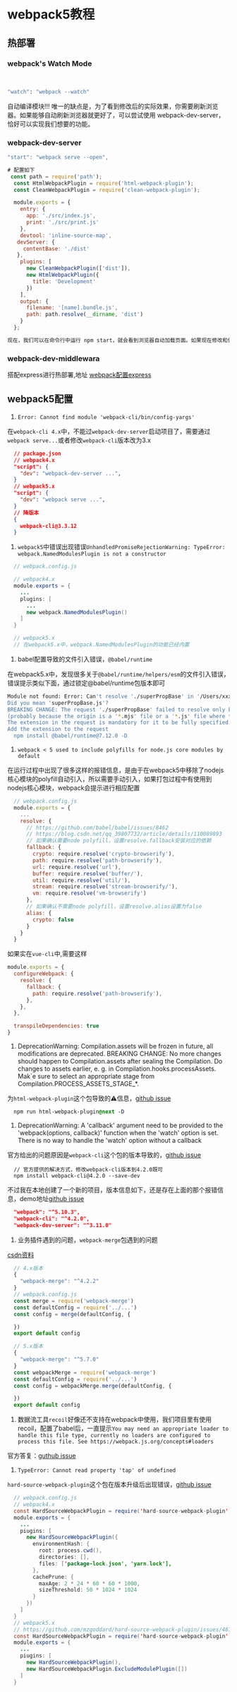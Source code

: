 # webpack5教程

## 热部署

### webpack's Watch Mode

​

```bash
"watch": "webpack --watch"

```

自动编译模块!!!
唯一的缺点是，为了看到修改后的实际效果，你需要刷新浏览器。如果能够自动刷新浏览器就更好了，可以尝试使用 webpack-dev-server，恰好可以实现我们想要的功能。

### webpack-dev-server

```javascript
"start": "webpack serve --open",

# 配置如下
 const path = require('path');
  const HtmlWebpackPlugin = require('html-webpack-plugin');
  const CleanWebpackPlugin = require('clean-webpack-plugin');

  module.exports = {
    entry: {
      app: './src/index.js',
      print: './src/print.js'
    },
    devtool: 'inline-source-map',
   devServer: {
     contentBase: './dist'
   },
    plugins: [
      new CleanWebpackPlugin(['dist']),
      new HtmlWebpackPlugin({
        title: 'Development'
      })
    ],
    output: {
      filename: '[name].bundle.js',
      path: path.resolve(__dirname, 'dist')
    }
  };

现在，我们可以在命令行中运行 npm start，就会看到浏览器自动加载页面。如果现在修改和保存任意源文件，web 服务器就会自动重新加载编译后的代码。试一下
```

### webpack-dev-middlewara

搭配express进行热部署,地址
[webpack配置express](https://www.webpackjs.com/guides/development/#%E4%BD%BF%E7%94%A8-webpack-dev-middleware)

## webpack5配置

1. `Error: Cannot find module 'webpack-cli/bin/config-yargs'`

在`webpack-cli 4.x`中，不能过`webpack-dev-server`启动项目了，需要通过`webpack serve...`或者修改`webpack-cli`版本改为3.x

```json
  // package.json
  // webpack4.x
  "script": {
    "dev": "webpack-dev-server ...",
  }
  // webpack5.x
  "script": {
    "dev": "webpack serve ...",
  }
  // 降版本
  {
    webpack-cli@3.3.12
  }
```

1. `webpack5`中错误出现错误`UnhandledPromiseRejectionWarning: TypeError: webpack.NamedModulesPlugin is not a constructor`

```java
  // webpack.config.js

  // webpack4.x
  module.exports = {
    ...
    plugins: [
      ...
      new webpack.NamedModulesPlugin()
    ]
  }

  // webpack5.x
  // 在webpack5.x中，webpack.NamedModulesPlugin的功能已经内置
```

1. babel配置导致的文件引入错误，`@babel/runtime`

在webpack5.x中，发现很多关于`@babel/runtime/helpers/esm`的文件引入错误，错误提示类似下面，通过锁定@babel/runtime包版本即可

```bash
Module not found: Error: Can't resolve './superPropBase' in '/Users/xxx/node_modules/@babel/runtime/helpers/esm'
Did you mean 'superPropBase.js'?
BREAKING CHANGE: The request './superPropBase' failed to resolve only because it was resolved as fully specified
(probably because the origin is a '*.mjs' file or a '*.js' file where the package.json contains '"type": "module"').
The extension in the request is mandatory for it to be fully specified.
Add the extension to the request
  npm install @babel/runtime@7.12.0 -D
```

1. `webpack < 5 used to include polyfills for node.js core modules by default`

在运行过程中出现了很多这样的报错信息，是由于在webpack5中移除了nodejs核心模块的polyfill自动引入，所以需要手动引入，如果打包过程中有使用到nodejs核心模块，webpack会提示进行相应配置

```javascript
  // webpack.config.js
  module.exports = {
    ...
    resolve: {
      // https://github.com/babel/babel/issues/8462
      // https://blog.csdn.net/qq_39807732/article/details/110089893
      // 如果确认需要node polyfill，设置resolve.fallback安装对应的依赖
      fallback: {
        crypto: require.resolve('crypto-browserify'),
        path: require.resolve('path-browserify'),
        url: require.resolve('url'),
        buffer: require.resolve('buffer/'),
        util: require.resolve('util/'),
        stream: require.resolve('stream-browserify/'),
        vm: require.resolve('vm-browserify')
      },
      // 如果确认不需要node polyfill，设置resolve.alias设置为false
      alias: {
        crypto: false
      }
    }
  }
```

如果实在`vue-cli`中,需要这样

```js
module.exports = {
  configureWebpack: {
    resolve: {
      fallback: {
        path: require.resolve('path-browserify'),
      },
    },
  },

  transpileDependencies: true
}

```

1. DeprecationWarning: Compilation.assets will be frozen in future, all modifications are deprecated. BREAKING CHANGE: No more changes should happen to Compilation.assets after sealing the Compilation.
   Do changes to assets earlier, e. g. in Compilation.hooks.processAssets.
   Mak`e sure to select an appropriate stage from Compilation.PROCESS_ASSETS_STAGE_*.

为`html-webpack-plugin`这个包导致的⚠️信息，[github issue](https://github.com/webpack/webpack/issues/11997)

```css
  npm run html-webpack-plugin@next -D
```

1. DeprecationWarning: A 'callback' argument need to be provided to the 'webpack(options, callback)' function when the 'watch' option is set. There is no way to handle the 'watch' option without a callback

官方给出的问题原因是`webpack-cli`这个包的版本导致的，[github issue](https://github.com/webpack/webpack-cli/issues/1918)

```avrasm
  // 官方提供的解决方式，修改webpack-cli版本到4.2.0既可
  npm install webpack-cli@4.2.0 --save-dev
```

不过我在本地创建了一个新的项目，版本信息如下，还是存在上面的那个报错信息，demo地址[github issue](https://github.com/xccjk/webpack-demo1)

```json
  "webpack": "^5.10.3",
  "webpack-cli": "^4.2.0",
  "webpack-dev-server": "^3.11.0"
```

1. 业务插件遇到的问题，`webpack-merge`包遇到的问题

[csdn资料](https://blog.csdn.net/lzc2644481789/article/details/107814848)

```javascript
  // 4.x版本
  {
    "webpack-merge": "^4.2.2"
  }
  // webpack.config.js
  const merge = require('webpack-merge')
  const defaultConfig = require('../...')
  const config = merge(defaultConfig, {

  })
  export default config

  // 5.x版本
  {
    "webpack-merge": "^5.7.0"
  }
  const webpackMerge = require('webpack-merge')
  const defaultConfig = require('../...')
  const config = webpackMerge.merge(defaultConfig, {

  })
  export default config
```

1. 数据流工具`recoil`好像还不支持在webpack中使用，我们项目里有使用recoil，配置了babel后，一直提示`You may need an appropriate loader to handle this file type, currently no loaders are configured to process this file. See https://webpack.js.org/concepts#loaders`

官方答复：[guthub issue](https://github.com/facebookexperimental/Recoil/pull/467)

1. `TypeError: Cannot read property 'tap' of undefined`

`hard-source-webpack-plugin`这个包在版本升级后出现错误，[github issue](https://github.com/mzgoddard/hard-source-webpack-plugin/issues/461)

```java
  // webpack.config.js
  // webpack4.x
  const HardSourceWebpackPlugin = require('hard-source-webpack-plugin')
  module.exports = {
    ...
    piugins: [
      new HardSourceWebpackPlugin({
        environmentHash: {
          root: process.cwd(),
          directories: [],
          files: ['package-lock.json', 'yarn.lock'],
        },
        cachePrune: {
          maxAge: 2 * 24 * 60 * 60 * 1000,
          sizeThreshold: 50 * 1024 * 1024
        }
      })
    ]
  }
  // webpack5.x
  // https://github.com/mzgoddard/hard-source-webpack-plugin/issues/461
  const HardSourceWebpackPlugin = require('hard-source-webpack-plugin')
  module.exports = {
    ...
    piugins: [
      new HardSourceWebpackPlugin(),
      new HardSourceWebpackPlugin.ExcludeModulePlugin([])
    ]
  }
```
